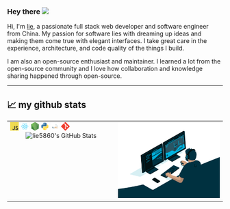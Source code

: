 ### Hey there <img src="https://media.giphy.com/media/hvRJCLFzcasrR4ia7z/giphy.gif" width="25px">

[comment]: <> (<a href="https://twitter.com/lie5860"><img align="left" alt="Abhishek Naidu | Twitter" width="22px" src="https://raw.githubusercontent.com/peterthehan/peterthehan/master/assets/twitter.svg" /></a>)

Hi, I'm [lie](https://github.com/lie5860), a passionate full stack web developer and software engineer from China. My passion for software lies with dreaming up ideas and making them come true with elegant interfaces. I take great care in the experience, architecture, and code quality of the things I build.

I am also an open-source enthusiast and maintainer. I learned a lot from the open-source community and I love how collaboration and knowledge sharing happened through open-source.

---

## 📈 my github stats

<div align="center">
  <table>
    <tr>
      <td width="50%" valign="top">
<code><img height="20" src="https://raw.githubusercontent.com/github/explore/80688e429a7d4ef2fca1e82350fe8e3517d3494d/topics/javascript/javascript.png"></code>
<code><img height="20" src="https://raw.githubusercontent.com/github/explore/80688e429a7d4ef2fca1e82350fe8e3517d3494d/topics/react/react.png"></code>
<code><img height="20" src="https://raw.githubusercontent.com/github/explore/80688e429a7d4ef2fca1e82350fe8e3517d3494d/topics/nodejs/nodejs.png"></code>
<code><img height="20" src="https://raw.githubusercontent.com/github/explore/80688e429a7d4ef2fca1e82350fe8e3517d3494d/topics/python/python.png"></code>
<code><img height="20" src="https://raw.githubusercontent.com/github/explore/80688e429a7d4ef2fca1e82350fe8e3517d3494d/topics/mysql/mysql.png"></code>
<code><img height="20" src="https://raw.githubusercontent.com/github/explore/80688e429a7d4ef2fca1e82350fe8e3517d3494d/topics/git/git.png"></code>
      <br/>

<div align="center">
  <img src="https://github-readme-stats.vercel.app/api?username=lie5860&show_icons=true&theme=gotham" alt="lie5860's GitHub Stats" />
</div>
      </td>
      <td width="50%" valign="top">
        <img src="https://github.com/lie5860/lie5860/blob/main/code.gif?raw=true" alt="Coding GIF" style="width:100%;" />
      </td>
    </tr>
  </table>
</div>

